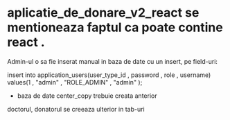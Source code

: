 # aplicatie_de_donare_v2_react se mentioneaza faptul ca poate contine react .

Admin-ul o sa fie inserat manual in baza de date cu un insert, pe field-uri:

insert into application_users(user_type_id , password , role , username)
values(1 , "admin" , "ROLE_ADMIN" , "admin" );

+ baza de date center_copy trebuie creata anterior

doctorul, donatorul se creeaza ulterior in tab-uri
